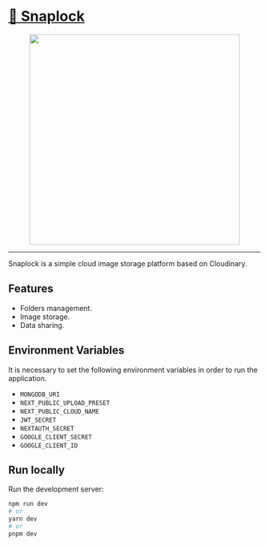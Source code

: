 <h1>
  <a href="https://snaplock.vercel.app/">
    🌠 Snaplock 
  </a>
</h1>

<p align="center">
  <picture>
    <source media="(prefers-color-scheme: dark)" srcset="https://i.ibb.co/Yym6NfR/snaplock-login-dark.png"/>
    <img src="https://i.ibb.co/KF1D6LN/snaplock-login.png" height="420" alt="" />
  </picture>
</p>

<hr/>

<p>
  Snaplock is a simple cloud image storage platform based on Cloudinary.
</p>

## Features

- Folders management.
- Image storage.
- Data sharing.

## Environment Variables

It is necessary to set the following environment variables in order to run the application.

- `MONGODB_URI`
- `NEXT_PUBLIC_UPLOAD_PRESET`
- `NEXT_PUBLIC_CLOUD_NAME`
- `JWT_SECRET`
- `NEXTAUTH_SECRET`
- `GOOGLE_CLIENT_SECRET`
- `GOOGLE_CLIENT_ID`

## Run locally

Run the development server:

```bash
npm run dev
# or
yarn dev
# or
pnpm dev
```

